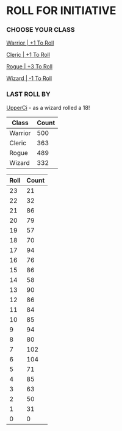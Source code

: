 # ROLL FOR INITIATIVE
### CHOOSE YOUR CLASS

[Warrior | +1 To Roll](https://github.com/benjaminsampica/benjaminsampica/issues/new?title=roll%7Cwarrior&body=Just+click+%27Submit+new+issue%27.)

[Cleric | +1 To Roll](https://github.com/benjaminsampica/benjaminsampica/issues/new?title=roll%7Ccleric&body=Just+click+%27Submit+new+issue%27.)

[Rogue | +3 To Roll](https://github.com/benjaminsampica/benjaminsampica/issues/new?title=roll%7Crogue&body=Just+click+%27Submit+new+issue%27.)

[Wizard | -1 To Roll](https://github.com/benjaminsampica/benjaminsampica/issues/new?title=roll%7Cwizard&body=Just+click+%27Submit+new+issue%27.)
### LAST ROLL BY
[UpperCi](https://www.github.com/UpperCi) - as a wizard rolled a 18!

|Class|Count|
|-|-|
|Warrior|500|
|Cleric|363|
|Rogue|489|
|Wizard|332|

|Roll|Count|
|-|-|
|23|21
|22|32
|21|86
|20|79
|19|57
|18|70
|17|94
|16|76
|15|86
|14|58
|13|90
|12|86
|11|84
|10|85
|9|94
|8|80
|7|102
|6|104
|5|71
|4|85
|3|63
|2|50
|1|31
|0|0
